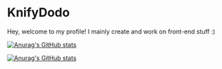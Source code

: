 # KnifyDodo 

Hey, welcome to my profile! I mainly create and work on front-end stuff :)

[![Anurag's GitHub stats](https://github-readme-stats.vercel.app/api?username=KnifyDodo&show_icons=true&theme=dark&hide_border=true&include_all_commits=true)](https://github.com/anuraghazra/github-readme-stats)

[![Anurag's GitHub stats](https://github-readme-stats.vercel.app/api/top-langs/?username=knifydodo&theme=dark&langs_count=10&hide=sourcepawn&layout=compact&hide_border=true&card_width=444)](https://github.com/anuraghazra/github-readme-stats)
